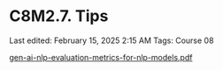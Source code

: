 # C8M2.7. Tips

Last edited: February 15, 2025 2:15 AM
Tags: Course 08

[gen-ai-nlp-evaluation-metrics-for-nlp-models.pdf](C8M2%207%20Tips%2019a34eba1f3b80f18735d58a93dcf7db/gen-ai-nlp-evaluation-metrics-for-nlp-models.pdf)